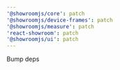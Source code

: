```yaml
---
'@showroomjs/core': patch
'@showroomjs/device-frames': patch
'@showroomjs/measure': patch
'react-showroom': patch
'@showroomjs/ui': patch
---
```


Bump deps

